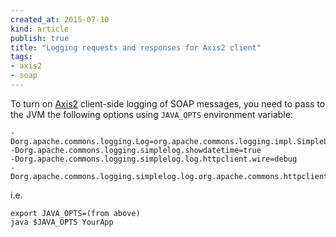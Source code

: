 ```yaml
---
created_at: 2015-07-10
kind: article
publish: true
title: "Logging requests and responses for Axis2 client"
tags:
- axis2
- soap
---
```


To turn on [Axis2][1] client-side logging of SOAP messages, you need to pass to
the JVM the following options using `JAVA_OPTS` environment variable:

```
-Dorg.apache.commons.logging.Log=org.apache.commons.logging.impl.SimpleLog
-Dorg.apache.commons.logging.simplelog.showdatetime=true
-Dorg.apache.commons.logging.simplelog.log.httpclient.wire=debug
-Dorg.apache.commons.logging.simplelog.log.org.apache.commons.httpclient=debug
```

i.e.

```
export JAVA_OPTS=(from above)
java $JAVA_OPTS YourApp
```

[1]: https://axis.apache.org/

